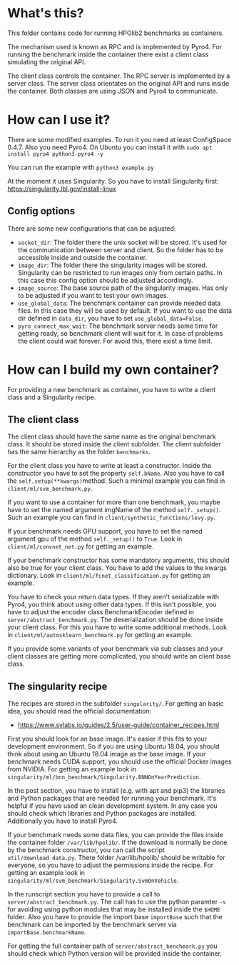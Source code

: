 # What's this?
This folder contains code for running HPOlib2 benchmarks as containers.

The mechanism used is known as RPC and is implemented by Pyro4. For running the
benchmark inside the container there exist a client class simulating the
original API.

The client class controls the container. The RPC server is implemented by
a server class. The server class orientates on the original API and runs inside
the container. Both classes are using JSON and Pyro4 to communicate.

# How can I use it?
There are some modified examples. To run it you need at least ConfigSpace 0.4.7.
Also you need Pyro4. On Ubuntu you can install it with
`sudo apt install pyro4 python3-pyro4 -y`

You can run the example with
`python3 example.py`

At the moment it uses Singularity. So you have to install Singularity first:
https://singularity.lbl.gov/install-linux

## Config options
There are some new configurations that can be adjusted:
* `socket_dir`: The folder there the unix socket will be stored. It's used for the
communication between server and client. So the folder has to be accessible
inside and outside the container.
* `image_dir`: The folder there the singularity images will be stored. Singularity
can be restricted to run images only from certain paths. In this case this config
option should be adjusted accordingly.
* `image_source`: The base source path of the singularity images. Has only to be
adjusted if you want to test your own images.
* `use_global_data`: The benchmark container can provide needed data files. In
this case they will be used by default. If you want to use the data dir defined in
`data_dir`, you have to set `use_global_data=False`.
* `pyro_connect_max_wait`: The benchmark server needs some time for getting ready, so
benchmark client will wait for it. In case of problems the client could wait forever.
For avoid this, there exist a time limit.

# How can I build my own container?
For providing a new benchmark as container, you have to write a client class and
a Singularity recipe.

## The client class
The client class should have the same name as the original benchmark class.
It should be stored inside the client subfolder. The client subfolder has the same
hierarchy as the folder `benchmarks`.

For the client class you have to write at least a constructor. Inside the constructor
you have to set the property `self.bName`. Also you have to call the
`self.setup(**kwargs)`method. Such a minimal example you can find in
`client/ml/svm_benchmark.py`.

If you want to use a container for more than one benchmark, you maybe have to set the
named argument imgName of the method `self._setup()`. Such an example you can find
in `client/synthetic_functions/levy.py`.

If your benchmark needs GPU support, you have to set the named argument gpu of the
method `self._setup()` to `True`. Look in `client/ml/convnet_net.py` for getting an
example.

If your benchmark constructor has some mandatory arguments, this should also be true
for your client class. You have to add the values to the kwargs dictionary. Look in
`client/ml/fcnet_classification.py` for getting an example.

You have to check your return data types. If they aren't serializable with Pyro4,
you think about using other data types. If this isn't possible, you have to adjust
the encoder class BenchmarkEncoder defined in `server/abstract_benchmark.py`. The
deserialization should be done inside your client class. For this you have to write
some additional methods. Look in `client/ml/autosklearn_benchmark.py` for getting
an example.

If you provide some variants of your benchmark via sub classes and your client
classes are getting more complicated, you should write an client base class.

## The singularity recipe
The recipes are stored in the subfolder `singularity/`. For getting an basic idea,
you should read the official documentation:
* https://www.sylabs.io/guides/2.5/user-guide/container_recipes.html

First you should look for an base image. It's easier if this fits to your development
environment. So if you are using Ubuntu 18.04, you should think about using an Ubuntu
18.04 image as the base image. If your benchmark needs CUDA support, you should use
the official Docker images from NVIDIA. For getting an example look in
`singularity/ml/bnn_benchmark/Singularity.BNNOnYearPrediction`.

In the post section, you have to install (e.g. with apt and pip3) the libraries and
Python packages that are needed for running your benchmark. It's helpful if you have
used an clean development system. In any case you should check which libraries and
Python packages are installed. Additionally you have to install Pyro4.

If your benchmark needs some data files, you can provide the files inside the
container folder `/var/lib/hpolib/`. If the download is normally be done by the
benchmark constructor, you can call the script `util/download_data.py`. There
folder /var/lib/hpolib/ should be writable for everyone, so you have to adjust the
permissions inside the recipe. For getting an example look in
`singularity/ml/svm_benchmark/Singularity.SvmOnVehicle`.

In the runscript section you have to provide a call to `server/abstract_benchmark.py`.
The call has to use the python paramter `-s` for avoiding using python modules that may
be installed inside the `$HOME` folder. Also you have to provide the import base
`importBase` such that the benchmark can be imported by the benchmark server via
`importBase.benchmarkName`.

For getting the full container path of `server/abstract_benchmark.py` you should check
which Python version will be provided inside the container.
